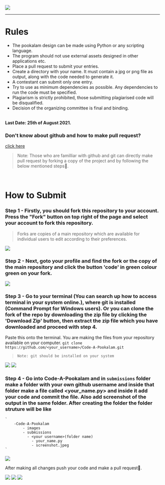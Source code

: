 <div>
    <img src='https://raw.githubusercontent.com/ajceieee/Code-A-Pookalam/main/images/code.jpeg' >
</div>


---

# Rules

* The pookalam design can be made using Python or any scripting language. 
* The program should not use external assets designed in other applications etc.
* Place a pull request to submit your entries.
* Create a directory with your name. It must contain a jpg or png file as output, along with the code needed to generate it.
* A contestant can submit only one entry.
* Try to use as minimum dependencies as possible. Any dependencies to run the code must be specified.
* Plagiarism is strictly prohibited, those submitting plagiarised code will be disqualified.
* Decision of the organizing committee is final and binding.

<br>
<strong>Last Date: 25th of August 2021.</strong>

<br>

### Don't know about github and how to make pull request?
[click here](https://github.com/FossMec/Practice-Git#github)


> Note: Those who are familliar with github and git can directly
> make pull request by forking a copy of the project and by following the 
> below mentioned steps💪.

<br>

# How to Submit 

### Step 1 - Firstly, you should fork this repository to your account. Press the "Fork" button on top right of the page and select your account to fork this repository.

> Forks are copies of a main repository which are available for individual users to edit according to their preferences.

<img src ='https://raw.githubusercontent.com/ajceieee/Code-A-Pookalam/main/images/fork.png'>

<br>

### Step 2 - Next, goto your profile and find the fork or the copy of the main repository and click the button 'code' in green colour green on your fork.

<img src ='https://raw.githubusercontent.com/ajceieee/Code-A-Pookalam/main/images/fork-copy.png'>

<br>

### Step 3 - Go to your terminal (You can search up how to access terminal in your system online.), where git is installed (Command Prompt for Windows users). Or you can clone the fork of the repo by downloading the zip file by clicking the 'Download Zip' button, then extract the zip file which you have downloaded and proceed with step 4.

Paste this onto the terminal. You are making the files from your repository available on your computer.
`git clone https://github.com/<your_username>/Code-A-Pookalam.git`

> `Note: git should be installed on your system`

<img src ='https://raw.githubusercontent.com/ajceieee/Code-A-Pookalam/main/images/clone.png'>


<img src ='https://raw.githubusercontent.com/ajceieee/Code-A-Pookalam/main/images/clone-terminal.png'>

<br>

### Step 4 -  Go into Code-A-Pookalam and in  `submissions` folder make a folder with your own github username and inside that folder make a file called <your_name.py> and inside it add your code and commit the file. Also add screenshot of the output in the same folder. After creating the folder the folder struture will be like
    `
        -Code-A-Pookalam
            - images
            - submissions
              - <your username>(folder name)
                - your_name.py
                - screenshot.jpeg
    `

<img src ='https://raw.githubusercontent.com/ajceieee/Code-A-Pookalam/main/images/folder.png'>

After making all changes push your code and make a pull request🤗.

<img src ='https://raw.githubusercontent.com/ajceieee/Code-A-Pookalam/main/images/pull-request.png'>

<img src ='https://raw.githubusercontent.com/ajceieee/Code-A-Pookalam/main/images/createpr.png'>

<img src ='https://raw.githubusercontent.com/ajceieee/Code-A-Pookalam/main/images/submitpr.png'>


